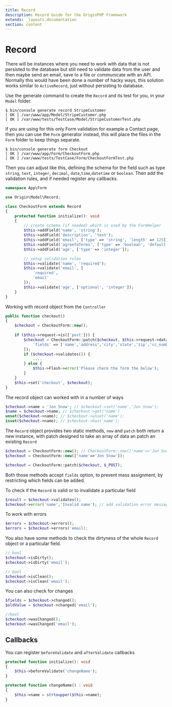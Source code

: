 ```yaml
---
title: Record
description: Record Guide for the OriginPHP Framework
extends: _layouts.documentation
section: content
---
```

# Record

There will be instances where you need to work with data that is not persisted to the database but still need to validate data from the user and then maybe send an email, save to a file or communicate with an API. Normally this would have been done a number of hacky ways, this solution works similar to `ActiveRecord`, just without persisting to database.

Use the generate command to create the `Record` and its test for you, in your `Model` folder. 

```linux
$ bin/console generate record StripeCustomer
[ OK ] /var/www/app/Model/StripeCustomer.php
[ OK ] /var/www/tests/TestCase/Model/StripeCustomerTest.php
```

If you are using for this only Form validation for example a Contact page, then you can use the `Form` generator instead, this will place the files in the `Form` folder to keep things separate.

```linux
$ bin/console generate form Checkout
[ OK ] /var/www/app/Form/CheckoutForm.php
[ OK ] /var/www/tests/TestCase/Form/CheckoutFormTest.php
```

Then you can adjust like this, defining the schema for the field such as type `string`, `text`, `integer`, `decimal`, `date`,`time`,`datetime` or `boolean`. Then add the validation rules, and if needed register any callbacks.

```php
namespace App\Form

use Origin\Model\Record;

class CheckoutForm extends Record
{
    protected function initialize(): void
    {
        // create schema (if needed) which is used by the FormHelper
        $this->addField('name', 'string');
        $this->addField('description', 'text');
        $this->addField('email', ['type' => 'string', 'length' => 125]);
        $this->addField('agreeToTerms', ['type' => 'boolean', 'default' => true]);
        $this->addField('age', ['type' => 'integer']);

        // setup validation rules
        $this->validate('name', 'required');
        $this->validate('email', [
            'required',
            'email'
        ]);
        $this->validate('age', ['optional', 'integer']);
    }
}
```

Working with record object from the `Controller`

```php
public function checkout()
{
    $checkout = CheckoutForm::new();
    
    if ($this->request->is(['post'])) {
        $checkout = CheckoutForm::patch($checkout, $this->request->data(), [
            'fields' => ['name','address','city','state','zip','cc_number','cc_expiry']
        ]);
        if ($checkout->validates()) {
            ....
        } else {
            $this->Flash->error('Please check the form the below');
        }
    }
    $this->set('checkout', $checkout);
}

```

The record object can worked with in a number of ways

```php
$checkout->name = 'Jon Snow'; // $checkout->set('name','Jon Snow');
$name = $checkout->name; // $checkout->get('name')
unset($checkout->name); // $checkout->unset('name');
isset($checkout->name); // $checkout->has('name');
```

The `Record` object provides two static methods, `new` and `patch` both return a new instance, with patch designed to take an array of data an patch an existing `Record`

```php
$checkout = CheckoutForm::new(); // CheckoutForm::new(['name'=>'Jon Snow']);
$checkout = CheckoutForm::new(['name'=>'Jon Snow']);

$checkout = CheckoutForm::patch($checkout, $_POST);
```

Both those methods accept `fields` option, to prevent mass assignment, by restricting which fields
can be added.

To check if the `Record` is valid or to invalidate a particular field

```php
$result = $checkout->validates();
$checkout->error('name','Invalid name'); // add validation error messages manually
```

To work with errors

```php
$errors = $checkout->errors();
$errors = $checkout->errors('email);
```

You also have some methods to check the dirtyness of the whole `Record` object or a particular field.

```php
// bool
$checkout->isDirty();
$checkout->isDirty('email');

// bool
$checkout->isClean();
$checkout->isClean('email');
```

You can also check for changes

```php
$fields = $checkout->changed();
$oldValue = $checkout->changed('email');

//bool
$checkout->wasChanged();
$checkout->wasChanged('email');
```

## Callbacks

You can register `beforeValidate` and `afterValidate` callbacks

```php
protected function initialize(): void
{
    $this->beforeValidate('changeName');
}

protected function changeName() : void
{
    $this->name = strtoupper($this->name);
}
```